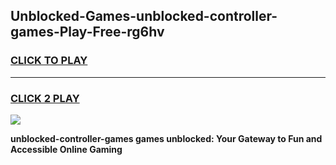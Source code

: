 
## Unblocked-Games-unblocked-controller-games-Play-Free-rg6hv
<h3>
<a href="https://premium76.site?title=unblocked-controller-games&ref=15A">CLICK TO PLAY</a></h3>
<hr>

<h3>
<a href="https://premium76.site?title=unblocked-controller-games&ref=15A">CLICK 2 PLAY</a>
  
</h3>

<a href="https://premium76.site?title=unblocked-controller-games&ref=15A"><img src="https://clearcache.store/games.png"></a>


**unblocked-controller-games games unblocked: Your Gateway to Fun and Accessible Online Gaming**
